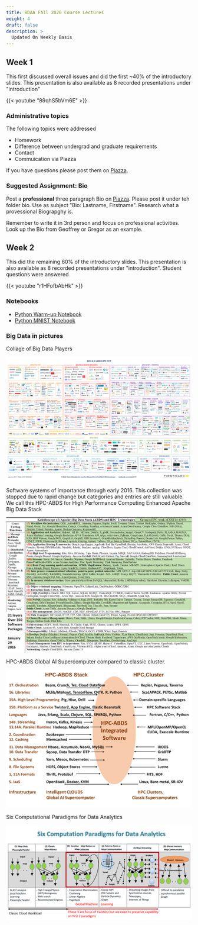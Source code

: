 ```yaml
---
title: BDAA Fall 2020 Course Lectures
weight: 4
draft: false
description: >
  Updated On Weekly Basis
---
```


## Week 1
This first discussed overall issues and did the first ~40% of the introductory slides. This presentation is also available as 8 recorded presentations under "introduction"

{{< youtube "89qhS5bVm6E" >}}


### Administrative topics

The following topics were addressed

* Homework
* Difference between undergrad and graduate requirements
* Contact
* Commuication via Piazza

If you have questions please post them on [Piazza](https://piazza.com/class/kedccsbsthm5sc).

### Suggested Assignment: Bio

Post a **professional** three paragraph Bio on
[Piazza](https://piazza.com/class/kedccsbsthm5sc). Please post it
under teh folder bio. Use as subject "Bio: Lastname, Firstname". Research what a
provessional Biograpghy is.

Remember to write it in 3rd person and focus on professional
activities. Look up the Bio from Geoffrey or Gregor as an example.

## Week 2

This did the remaining 60% of the introductory slides. 
This presentation is also available as 8 recorded presentations 
under "introduction". Student questions were answered

{{< youtube "r1HFofbAbHk" >}}

### Notebooks

* [Python Warm-up Notebook](https://github.com/cybertraining-dsc/cybertraining-dsc.github.io/blob/master/content/en/modules/notebooks/python_warmup.ipynb)
* [Python MNIST Notebook](https://github.com/cybertraining-dsc/cybertraining-dsc.github.io/blob/master/content/en/modules/notebooks/google_colab_mnist_example.ipynb)

### Big Data in pictures

Collage of Big Data Players

![Collage of Big Data Players](/bigdata/images/2019_Matt_Turck_Big_Data_Landscape_Final_Fullsize.png)

Software systems of importance through early 2016. This collection was
stopped due to rapid change but categories and entries are still
valuable. We call this HPC-ABDS for High Performance Computing
Enhanced Apache Big Data Stack

![HPC-ABDS](/bigdata/images/Kaleidoscope.png)

HPC-ABDS Global AI Supercomputer compared to classic cluster.

![AI Supercomputer](/bigdata/images/GlobalAIvHPC.png)

Six Computational Paradigms for Data Analytics

![6 System Data Architectures](/bigdata/images/6archs.png)
